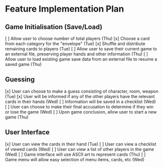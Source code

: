 # Feature Implementation Plan

## Game Initialisation (Save/Load)
[ ] Allow user to choose number of total players (Thu)
[x] Choose a card from each category for the "envelope" (Tue)
[x] Shuffle and distribute remaining cards to players (Tue)
[ ] Allow user to save their current game to an external file, preserving player hands and other information (Thu)
[ ] Allow user to load existing game save data from an external file to resume a saved game (Thu)

## Guessing
[x] User can choose to make a guess consisting of character, room, weapon (Tue)
[x] User will be informed if any of the other players have the relevant cards in their hands (Wed)
[ ] Information will be saved in a checklist (Wed)
[ ] User can choose to make their final accusation to determine if they win or lose the game (Wed)
[ ] Upon game conclusion, allow user to start a new game (Thu)

## User Interface
[x] User can view the cards in their hand (Tue)
[ ] User can view a checklist of viewed cards (Wed)
[ ] User can view a list of other players in the game (Wed)
[ ] Game interface will use ASCII art to represent cards (Thu)
[ ] Game menu will allow easy selection of menu items, cards, etc (Wed)